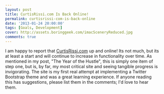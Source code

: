 ```yaml
---
layout: post
title: CurtisRissi.com Is Back Online!
permalink: curtisrissi-com-is-back-online
date: '2013-01-24 20:00:00'
tags: [Goals, Development]
cover: http://assets.boringgeek.com/imacSceneryReduced.jpg
comments: true
---
```


I am happy to report that [CurtisRissi.com](http://www.curtisrissi.com) up and online! Its not much, but its at least a start and will continue to increase in functionality over time.  As mentioned in my post, "The Year of the Hustle", this is simply one item of step one, but is, by far, my most critical site and seeing tangible progress is invigorating.  The site is my first real attempt at implementing a Twitter Bootstrap theme and was a great learning experience.  If anyone reading this has suggestions, please list them in the comments; I'd love to hear them.

